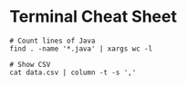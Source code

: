 # Terminal Cheat Sheet #

    # Count lines of Java
    find . -name '*.java' | xargs wc -l
    
    # Show CSV
    cat data.csv | column -t -s ','

